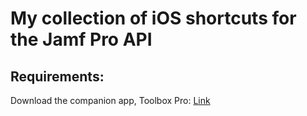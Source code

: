 # My collection of iOS shortcuts for the Jamf Pro API

## Requirements: 
Download the companion app, Toolbox Pro: [Link](https://apps.apple.com/us/app/toolbox-pro-for-shortcuts/id1476205977)
